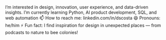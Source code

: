 I’m interested in design, innovation, user experience, and data-driven insights. 
I’m currently learning Python, AI product development, SQL, and web automation
📫 How to reach me: linkedin.com/in/dscosta
😄 Pronouns: he/him
⚡ Fun fact: I find inspiration for design in unexpected places — from podcasts to nature to bee colonies!

<!---
diegosbaz/diegosbaz is a ✨ special ✨ repository because its `README.md` (this file) appears on your GitHub profile.
You can click the Preview link to take a look at your changes.
--->
